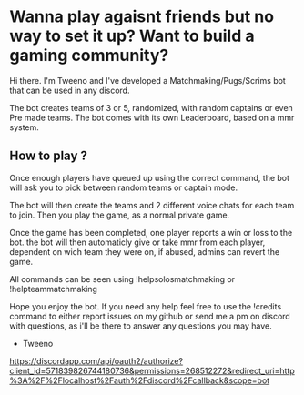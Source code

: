 # Wanna play agaisnt friends but no way to set it up? Want to build a gaming community?

Hi there. I'm Tweeno and I've developed a Matchmaking/Pugs/Scrims bot that can be used in any discord.

The bot creates teams of 3 or 5, randomized, with random captains or even Pre made teams.
The bot comes with its own Leaderboard, based on a mmr system.

## How to play ?
Once enough players have queued up using the correct command, the bot will ask you to pick between random teams or captain mode.

The bot will then create the teams and 2 different voice chats for each team to join.
Then you play the game, as a normal private game.

Once the game has been completed, one player reports a win or loss to the bot. the bot will then automaticly give or take mmr from each player, dependent on wich team they were on, if abused, admins can revert the game.

All commands can be seen using !helpsolosmatchmaking or !helpteammatchmaking

Hope you enjoy the bot. If you need any help feel free to use the !credits command to either report issues on my github or send me a pm on discord with questions, as i'll be there to answer any questions you may have.

 - Tweeno

https://discordapp.com/api/oauth2/authorize?client_id=571839826744180736&permissions=268512272&redirect_uri=http%3A%2F%2Flocalhost%2Fauth%2Fdiscord%2Fcallback&scope=bot
